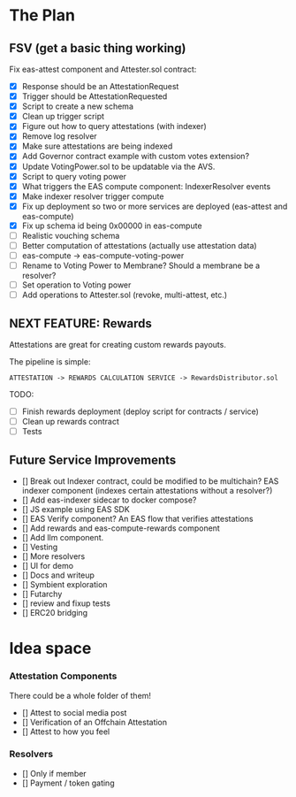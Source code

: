 # The Plan

## FSV (get a basic thing working)
Fix eas-attest component and Attester.sol contract:
- [x] Response should be an AttestationRequest
- [x] Trigger should be AttestationRequested
- [x] Script to create a new schema
- [x] Clean up trigger script
- [x] Figure out how to query attestations (with indexer)
- [x] Remove log resolver
- [x] Make sure attestations are being indexed
- [x] Add Governor contract example with custom votes extension?
- [x] Update VotingPower.sol to be updatable via the AVS.
- [x] Script to query voting power
- [x] What triggers the EAS compute component: IndexerResolver events
- [x] Make indexer resolver trigger compute
- [x] Fix up deployment so two or more services are deployed (eas-attest and eas-compute)
- [x] Fix up schema id being 0x00000 in eas-compute
- [ ] Realistic vouching schema
- [ ] Better computation of attestations (actually use attestation data)
- [ ] eas-compute -> eas-compute-voting-power
- [ ] Rename to Voting Power to Membrane? Should a membrane be a resolver?
- [ ] Set operation to Voting power
- [ ] Add operations to Attester.sol (revoke, multi-attest, etc.)

## NEXT FEATURE: Rewards

Attestations are great for creating custom rewards payouts.

The pipeline is simple:
```
ATTESTATION -> REWARDS CALCULATION SERVICE -> RewardsDistributor.sol
```

TODO:
- [ ] Finish rewards deployment (deploy script for contracts / service)
- [ ] Clean up rewards contract
- [ ] Tests

## Future Service Improvements
- [] Break out Indexer contract, could be modified to be multichain? EAS indexer component (indexes certain attestations without a resolver?)
- [] Add eas-indexer sidecar to docker compose?
- [] JS example using EAS SDK
- [] EAS Verify component? An EAS flow that verifies attestations
- [] Add rewards and eas-compute-rewards component
- [] Add llm component.
- [] Vesting
- [] More resolvers
- [] UI for demo
- [] Docs and writeup
- [] Symbient exploration
- [] Futarchy
- [] review and fixup tests
- [] ERC20 bridging


# Idea space
### Attestation Components
There could be a whole folder of them!

- [] Attest to social media post
- [] Verification of an Offchain Attestation
- [] Attest to how you feel

### Resolvers
- [] Only if member
- [] Payment / token gating
